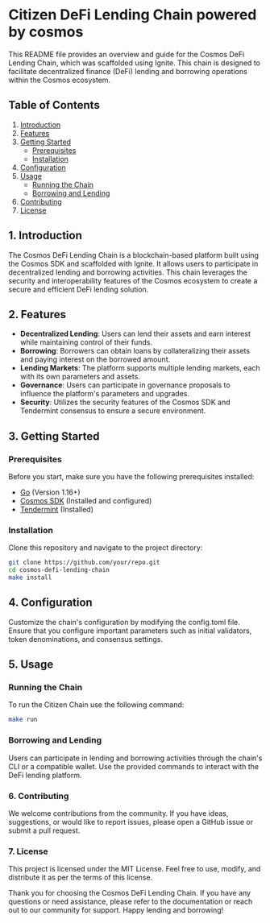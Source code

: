 # Citizen DeFi Lending Chain powered by cosmos

This README file provides an overview and guide for the Cosmos DeFi Lending Chain, which was scaffolded using Ignite. This chain is designed to facilitate decentralized finance (DeFi) lending and borrowing operations within the Cosmos ecosystem.

## Table of Contents

1. [Introduction](#introduction)
2. [Features](#features)
3. [Getting Started](#getting-started)
   - [Prerequisites](#prerequisites)
   - [Installation](#installation)
4. [Configuration](#configuration)
5. [Usage](#usage)
   - [Running the Chain](#running-the-chain)
   - [Borrowing and Lending](#borrowing-and-lending)
6. [Contributing](#contributing)
7. [License](#license)

## 1. Introduction

The Cosmos DeFi Lending Chain is a blockchain-based platform built using the Cosmos SDK and scaffolded with Ignite. It allows users to participate in decentralized lending and borrowing activities. This chain leverages the security and interoperability features of the Cosmos ecosystem to create a secure and efficient DeFi lending solution.

## 2. Features

- **Decentralized Lending**: Users can lend their assets and earn interest while maintaining control of their funds.
- **Borrowing**: Borrowers can obtain loans by collateralizing their assets and paying interest on the borrowed amount.
- **Lending Markets**: The platform supports multiple lending markets, each with its own parameters and assets.
- **Governance**: Users can participate in governance proposals to influence the platform's parameters and upgrades.
- **Security**: Utilizes the security features of the Cosmos SDK and Tendermint consensus to ensure a secure environment.

## 3. Getting Started

### Prerequisites

Before you start, make sure you have the following prerequisites installed:

- [Go](https://golang.org/) (Version 1.16+)
- [Cosmos SDK](https://github.com/cosmos/cosmos-sdk) (Installed and configured)
- [Tendermint](https://tendermint.com/docs/introduction/install) (Installed)

### Installation

Clone this repository and navigate to the project directory:

```bash
git clone https://github.com/your/repo.git
cd cosmos-defi-lending-chain
make install
```

## 4. Configuration

Customize the chain's configuration by modifying the config.toml file. Ensure that you configure important parameters such as initial validators, token denominations, and consensus settings.

## 5. Usage

  ### Running the Chain

  To run the Citizen Chain use the following command:

  ```bash
  make run
  ```

  ### Borrowing and Lending

   Users can participate in lending and borrowing activities through the chain's CLI or a compatible wallet. Use the provided commands to interact with the DeFi lending platform.
  
### 6. Contributing

  We welcome contributions from the community. If you have ideas, suggestions, or would like to report issues, please open a GitHub issue or submit a pull request.

### 7. License

  This project is licensed under the MIT License. Feel free to use, modify, and distribute it as per the terms of this license.

Thank you for choosing the Cosmos DeFi Lending Chain. If you have any questions or need assistance, please refer to the documentation or reach out to our community for support. Happy lending and borrowing!
